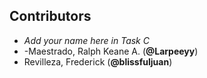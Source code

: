 ## Contributors
- _Add your name here in Task C_
- -Maestrado, Ralph Keane A. (**@Larpeeyy**)
- Revilleza, Frederick (**@blissfuljuan**)

